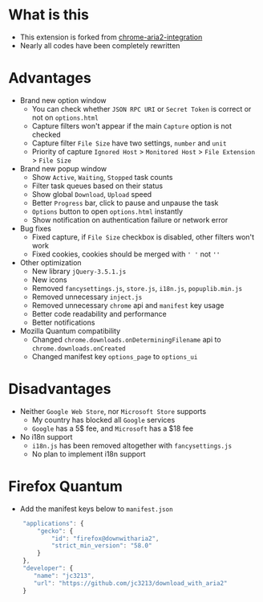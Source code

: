 # What is this

- This extension is forked from [chrome-aria2-integration](https://github.com/robbielj/chrome-aria2-integration)
- Nearly all codes have been completely rewritten


# Advantages

- Brand new option window
  - You can check whether `JSON RPC URI` or `Secret Token` is correct or not on `options.html`
  - Capture filters won't appear if the main `Capture` option is not checked
  - Capture filter `File Size` have two settings, `number` and `unit`
  - Priority of capture `Ignored Host` > `Monitored Host` > `File Extension` > `File Size`
- Brand new popup window
  - Show `Active`, `Waiting`, `Stopped` task counts
  - Filter task queues based on their status
  - Show global `Download`, `Upload` speed
  - Better `Progress` bar, click to pause and unpause the task
  - `Options` button to open `options.html` instantly
  - Show notification on authentication failure or network error
- Bug fixes
  - Fixed capture, if `File Size` checkbox is disabled, other filters won't work
  - Fixed cookies, cookies should be merged with `' '` not `''`
- Other optimization
  - New library `jQuery-3.5.1.js`
  - New icons
  - Removed `fancysettings.js`, `store.js`, `i18n.js`, `popuplib.min.js`
  - Removed unnecessary `inject.js`
  - Removed unnecessary `chrome` api and `manifest` key usage
  - Better code readability and performance
  - Better notifications
- Mozilla Quantum compatibility
  - Changed `chrome.downloads.onDeterminingFilename` api to `chrome.downloads.onCreated`
  - Changed manifest key `options_page` to `options_ui`


# Disadvantages

- Neither `Google Web Store`, nor `Microsoft Store` supports
  - My country has blocked all `Google` services
  - `Google` has a 5$ fee, and `Microsoft` has a $18 fee
- No i18n support
  - `i18n.js` has been removed altogether with `fancysettings.js`
  - No plan to implement i18n support

# Firefox Quantum

- Add the manifest keys below to `manifest.json`
```javascript
    "applications": {
        "gecko": {
            "id": "firefox@downwitharia2",
            "strict_min_version": "58.0"
        }
    },
    "developer": {
       "name": "jc3213",
       "url": "https://github.com/jc3213/download_with_aria2"
    }
```

